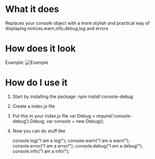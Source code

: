 # What it does
Replaces your console object with a more stylish and practical way of displaying notices,warn,info,debug,log and errors

# How does it look
Example:
![Example](http://s15.postimg.org/cvkyicxzf/output.png)

# How do I use it

1. Start by installing the package:
    npm install console-debug
	
	
2. Create a index.js file


3. Put this in your index.js file
    var Debug = require('console-debug').Debug;
    var console = new Debug(); 

	
4. Now you can do stuff like

    console.log("I am a log!");
    console.warn("I am a warn!");
    console.error("I am a error!");
    console.debug("I am a debug!");
    console.info("I am a info!");
	
